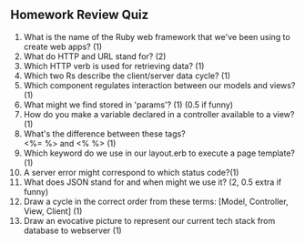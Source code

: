 ## Homework Review Quiz
1. What is the name of the Ruby web framework that we've been using to create web apps? (1)
2. What do HTTP and URL stand for? (2)
3. Which HTTP verb is used for retrieving data? (1)
4. Which two Rs describe the client/server data cycle? (1)
5. Which component regulates interaction between our models and views? (1)
6. What might we find stored in 'params'? (1) (0.5 if funny)
7. How do you make a variable declared in a controller available to a view? (1)
8. What's the difference between these tags?  
<%= %> and <% %> (1)
9. Which keyword do we use in our layout.erb to execute a page template? (1)
10. A server error might correspond to which status code?(1)
11. What does JSON stand for and when might we use it? (2, 0.5 extra if funny)
12. Draw a cycle in the correct order from these terms: [Model, Controller, View, Client]  (1)
13. Draw an evocative picture to represent our current tech stack from database to webserver (1)
